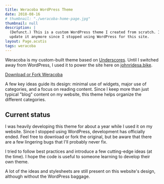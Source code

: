 ```yaml
---
title: Weracoba WordPress Theme
date: 2018-08-16
# thumbnail: "./weracoba-home-page.jpg"
thumbnail: null
description: |
  (Defunct.) This is a custom WordPress theme I created from scratch. I don't
  update it anymore since I stopped using WordPress for this site.
layout: Page.acutis
tags: weracoba
---
```

Weracoba is my custom-built theme based on [Underscores]. Until I switched
away from WordPress, I used it to power the site here on [johnridesa.bike].

[Underscores]: https://underscores.me/
[johnridesa.bike]: https://johnridesa.bike/

<div class="wp-block-button aligncenter download"><a class="button-link__link" href="https://github.com/johnridesabike/Weracoba">Download or Fork Weracoba</a></div>

A few key ideas guide its design: minimal use of widgets, major use of
categories, and a focus on reading content. Since I keep more than just
typical "blog" content on my website, this theme helps organize the different
categories.

## Current status

I was heavily developing this theme for about a year while I used it on my
website. Since I stopped using WordPress, development has officially ended.
Feel free to download or fork the original, but be aware that there are a few
lingering bugs that I'll probably never fix.

I tried to follow best practices and introduce a few cutting-edge ideas (at
the time). I hope the code is useful to someone learning to develop their own
theme.

A lot of the ideas and stylesheets are still present on this website's
design, although without the WordPress baggage.
